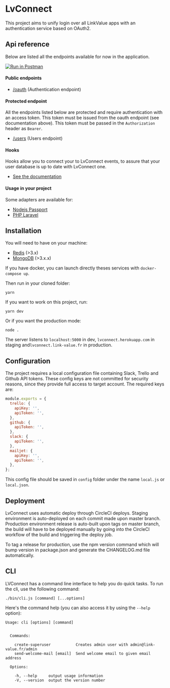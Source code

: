 # LvConnect

This project aims to unify login over all LinkValue apps with an authentication service based on OAuth2.

## Api reference

Below are listed all the endpoints available for now in the application.

[![Run in Postman](https://run.pstmn.io/button.svg)](https://app.getpostman.com/run-collection/3e4e5a81552f2a8d6e7e#?env%5BProd%5D=W3siZW5hYmxlZCI6dHJ1ZSwia2V5IjoiaG9zdCIsInZhbHVlIjoiaHR0cHM6Ly9sdmNvbm5lY3QubGluay12YWx1ZS5mciIsInR5cGUiOiJ0ZXh0In0seyJlbmFibGVkIjp0cnVlLCJrZXkiOiJ1c2VyX2lkIiwidmFsdWUiOiI1OTAyMTU5Y2NkY2Y0NTBhZTE5ZDQxMzQiLCJ0eXBlIjoidGV4dCJ9LHsiZW5hYmxlZCI6dHJ1ZSwia2V5IjoiYWNjZXNzX3Rva2VuIiwidmFsdWUiOiI3OWM1YTJiYy0zOGZlLTQwNGUtODAzYi0yNjViZTliNzkzZDYiLCJ0eXBlIjoidGV4dCJ9XQ==)

#### Public endpoints
- [/oauth](docs/endpoint-oauth.md) (Authentication endpoint)

#### Protected endpoint

All the endpoints listed below are protected and require authentication with an access token.
This token must be issued from the oauth endpoint (see documentation above).
This token must be passed in the `Authorization` header as `Bearer`.

- [/users](docs/endpoint-users.md) (Users endpoint)

#### Hooks

Hooks allow you to connect your to LvConnect events, to assure that your user database is up to date with LvConnect one.

- [See the documentation](docs/hooks.md)

#### Usage in your project
Some adapters are available for: 

- [Nodejs Passport](https://github.com/mathieutu/lvconnect-passport)
- [PHP Laravel](https://github.com/mathieutu/lvconnect-socialite)

## Installation

You will need to have on your machine:
- [Redis](http://redis.io/) (>3.x)
- [MongoDB](https://www.mongodb.com/) (>3.x.x)

If you have docker, you can launch directly theses services with `docker-compose up`.

Then run in your cloned folder:
```shell
yarn
```

If you want to work on this project, run:
```shell
yarn dev
```

Or if you want the production mode:
```shell
node .
```

The server listens to `localhost:5000` in dev, `lvconnect.herokuapp.com` in staging and`lvconnect.link-value.fr` in production.

## Configuration

The project requires a local configuration file containing Slack, Trello and Github API tokens.
These config keys are not committed for security reasons, since they provide full access to target account.
The required keys are:

```js
module.exports = {
  trello: {
    apiKey: '',
    apiToken: '',
  },
  github: {
    apiToken: '',
  },
  slack: {
    apiToken: '',
  },
  mailjet: {
    apiKey: '',
    apiToken: '',
  },
};
```

This config file should be saved in `config` folder under the name `local.js` or `local.json`.

## Deployment

LvConnect uses automatic deploy through CircleCI deploys. Staging environment is auto-deployed on each commit made upon master branch. 
Production environment release is auto-built upon tags on master branch, the build will have to be deployed manually by going into the CircleCI workflow of the build and triggering the deploy job.

To tag a release for production, use the npm version command which will bump version in package.json and generate the CHANGELOG.md file automatically.

## CLI

LVConnect has a command line interface to help you do quick tasks. To run the cli, use the following command:

```shell
./bin/cli.js [command] [...options]
```

Here's the command help (you can also access it by using the `--help` option):

```
Usage: cli [options] [command]


  Commands:

    create-superuser           Creates admin user with admin@link-value.fr/admin
    send-welcome-mail [email]  Send welcome email to given email address

  Options:

    -h, --help     output usage information
    -V, --version  output the version number
```
